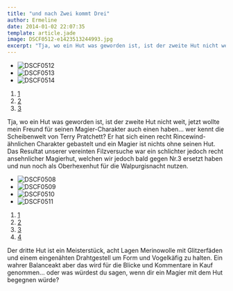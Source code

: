 ```yaml
---
title: "und nach Zwei kommt Drei"
author: Ermeline
date: 2014-01-02 22:07:35
template: article.jade
image: DSCF0512-e1423513244993.jpg
excerpt: "Tja, wo ein Hut was geworden ist, ist der zweite Hut nicht weit, jetzt wollte mein Freund für seinen Magier-Charakter auch einen haben... "
---
```


-   ![DSCF0512](DSCF0512-e1423513244993.jpg)
-   ![DSCF0513](DSCF0513-e1423513253969.jpg)
-   ![DSCF0514](DSCF0514-e1423513266207.jpg)

1.  [1](#)
2.  [2](#)
3.  [3](#)

Tja, wo ein Hut was geworden ist, ist der zweite Hut nicht weit, jetzt
wollte mein Freund für seinen Magier-Charakter auch einen haben... wer
kennt die Scheibenwelt von Terry Pratchett? Er hat sich einen recht
Rincewind-ähnlichen Charakter gebastelt und ein Magier ist nichts ohne
seinen Hut. Das Resultat unserer vereinten Filzversuche war ein
schlichter jedoch recht ansehnlicher Magierhut, welchen wir jedoch bald
gegen Nr.3 ersetzt haben und nun noch als Oberhexenhut für die
Walpurgisnacht nutzen.

-   ![DSCF0508](DSCF0508-e1423513204152.jpg)
-   ![DSCF0509](DSCF0509-e1423513214402.jpg)
-   ![DSCF0510](DSCF0510-e1423513223805.jpg)
-   ![DSCF0511](DSCF0511-e1423513232143.jpg)

1.  [1](#)
2.  [2](#)
3.  [3](#)
4.  [4](#)

Der dritte Hut ist ein Meisterstück, acht Lagen Merinowolle mit
Glitzerfäden und einem eingenähten Drahtgestell um Form und Vogelkäfig
zu halten. Ein wahrer Balanceakt aber das wird für die Blicke und
Kommentare in Kauf genommen... oder was würdest du sagen, wenn dir ein
Magier mit dem Hut begegnen würde?

